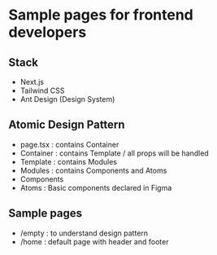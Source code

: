 # Sample pages for frontend developers

## Stack

- Next.js
- Tailwind CSS
- Ant Design (Design System)

## Atomic Design Pattern

- page.tsx : contains Container
- Container : contains Template / all props will be handled
- Template : contains Modules
- Modules : contains Components and Atoms
- Components
- Atoms : Basic components declared in Figma

## Sample pages

- /empty : to understand design pattern
- /home : default page with header and footer
